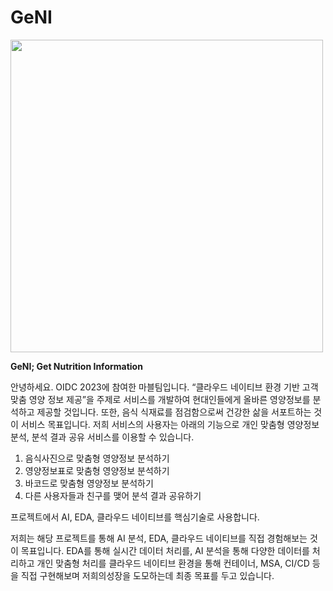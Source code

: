 # GeNI

<img src="https://github.com/OIDC2023-Marvel-GeNI/GeNI/assets/79272597/deaa6dc6-27b8-47c1-9a91-7f3116d045f3" width="500" height="500">

**GeNI; Get Nutrition Information**

안녕하세요. OIDC 2023에 참여한 마블팀입니다. “클라우드 네이티브 환경 기반 고객 맞춤 영양 정보 제공”을 주제로 서비스를 개발하여 현대인들에게 올바른 영양정보를 분석하고 제공할 것입니다. 또한, 음식 식재료를 점검함으로써 건강한 삶을 서포트하는 것이 서비스 목표입니다. 저희 서비스의 사용자는 아래의 기능으로 개인 맞춤형 영양정보 분석, 분석 결과 공유 서비스를 이용할 수 있습니다.

1. 음식사진으로 맞춤형 영양정보 분석하기
2. 영양정보표로 맞춤형 영양정보 분석하기
3. 바코드로 맞춤형 영양정보 분석하기
4. 다른 사용자들과 친구를 맺어 분석 결과 공유하기

프로젝트에서 AI, EDA, 클라우드 네이티브를 핵심기술로 사용합니다. 

저희는 해당 프로젝트를 통해 AI 분석, EDA, 클라우드 네이티브를 직접 경험해보는 것이 목표입니다. EDA를 통해 실시간 데이터 처리를, AI 분석을 통해 다양한 데이터를 처리하고 개인 맞춤형 처리를 클라우드 네이티브 환경을 통해 컨테이너, MSA, CI/CD 등을 직접 구현해보며 저희의성장을 도모하는데 최종 목표를 두고 있습니다.
